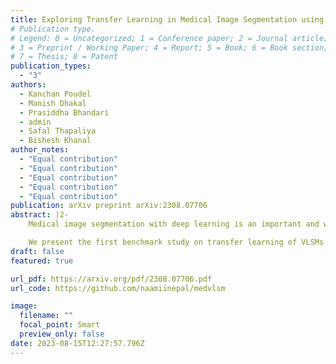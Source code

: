 ```yaml
---
title: Exploring Transfer Learning in Medical Image Segmentation using Vision-Language Models
# Publication type.
# Legend: 0 = Uncategorized; 1 = Conference paper; 2 = Journal article;
# 3 = Preprint / Working Paper; 4 = Report; 5 = Book; 6 = Book section;
# 7 = Thesis; 8 = Patent
publication_types:
  - "3"
authors:
  - Kanchan Poudel
  - Manish Dhakal
  - Prasiddha Bhandari
  - admin
  - Safal Thapaliya
  - Bishesh Khanal
author_notes:
  - "Equal contribution"
  - "Equal contribution"
  - "Equal contribution"
  - "Equal contribution"
  - "Equal contribution"
publication: arXiv preprint arXiv:2308.07706 
abstract: |2-
    Medical image segmentation with deep learning is an important and widely studied topic because segmentation enables quantifying target structure size and shape that can help in disease diagnosis, prognosis, surgery planning, and understanding. Recent advances in the foundation Vision-Language Models (VLMs) and their adaptation to segmentation tasks in natural images with Vision-Language Segmentation Models (VLSMs) have opened up a unique opportunity to build potentially powerful segmentation models for medical images that enable providing helpful information via language prompt as input, leverage the extensive range of other medical imaging datasets by pooled dataset training, adapt to new classes, and be robust against out-of-distribution data with human-in-the-loop prompting during inference. Although transfer learning from natural to medical images for image-only segmentation models has been studied, no studies have analyzed how the joint representation of vision-language transfers to medical images in segmentation problems and understand gaps in leveraging their full potential.

    We present the first benchmark study on transfer learning of VLSMs to 2D medical images with thoughtfully collected 11 existing 2D medical image datasets of diverse modalities with carefully presented 9 types of language prompts from 14 attributes. Our results indicate that VLSMs trained in natural image-text pairs transfer reasonably to the medical domain in zero-shot settings when prompted appropriately for non-radiology photographic modalities; when finetuned, they obtain comparable performance to conventional architectures, even in X-rays and ultrasound modalities. However, the additional benefit of language prompts during finetuning may be limited, with image features playing a more dominant role; they can better handle training on pooled datasets combining diverse modalities and are potentially more robust to domain shift than the conventional segmentation models.
draft: false
featured: true

url_pdf: https://arxiv.org/pdf/2308.07706.pdf
url_code: https://github.com/naamiinepal/medvlsm

image:
  filename: ""
  focal_point: Smart
  preview_only: false
date: 2023-08-15T12:27:57.796Z
---
```

